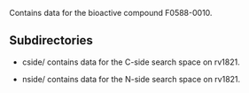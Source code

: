 Contains data for the bioactive compound F0588-0010.

## Subdirectories

- cside/ contains data for the C-side search space on rv1821.

- nside/ contains data for the N-side search space on rv1821.

